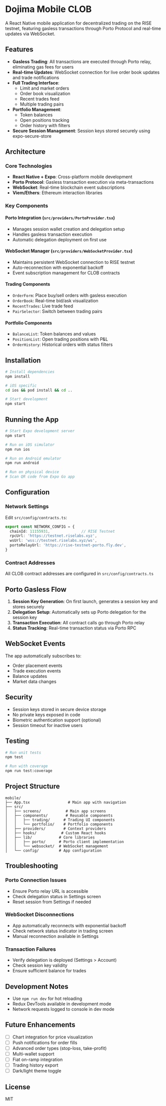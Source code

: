 # Dojima Mobile CLOB

A React Native mobile application for decentralized trading on the RISE testnet, featuring gasless transactions through Porto Protocol and real-time updates via WebSocket.

## Features

- **Gasless Trading**: All transactions are executed through Porto relay, eliminating gas fees for users
- **Real-time Updates**: WebSocket connection for live order book updates and trade notifications
- **Full Trading Interface**: 
  - Limit and market orders
  - Order book visualization
  - Recent trades feed
  - Multiple trading pairs
- **Portfolio Management**:
  - Token balances
  - Open positions tracking
  - Order history with filters
- **Secure Session Management**: Session keys stored securely using expo-secure-store

## Architecture

### Core Technologies
- **React Native + Expo**: Cross-platform mobile development
- **Porto Protocol**: Gasless transaction execution via meta-transactions
- **WebSocket**: Real-time blockchain event subscriptions
- **Viem/Ethers**: Ethereum interaction libraries

### Key Components

#### Porto Integration (`src/providers/PortoProvider.tsx`)
- Manages session wallet creation and delegation setup
- Handles gasless transaction execution
- Automatic delegation deployment on first use

#### WebSocket Manager (`src/providers/WebSocketProvider.tsx`)
- Maintains persistent WebSocket connection to RISE testnet
- Auto-reconnection with exponential backoff
- Event subscription management for CLOB contracts

#### Trading Components
- `OrderForm`: Place buy/sell orders with gasless execution
- `OrderBook`: Real-time bid/ask visualization
- `RecentTrades`: Live trade feed
- `PairSelector`: Switch between trading pairs

#### Portfolio Components
- `BalanceList`: Token balances and values
- `PositionList`: Open trading positions with P&L
- `OrderHistory`: Historical orders with status filters

## Installation

```bash
# Install dependencies
npm install

# iOS specific
cd ios && pod install && cd ..

# Start development
npm start
```

## Running the App

```bash
# Start Expo development server
npm start

# Run on iOS simulator
npm run ios

# Run on Android emulator
npm run android

# Run on physical device
# Scan QR code from Expo Go app
```

## Configuration

### Network Settings
Edit `src/config/contracts.ts`:
```typescript
export const NETWORK_CONFIG = {
  chainId: 11155931,              // RISE Testnet
  rpcUrl: 'https://testnet.riselabs.xyz',
  wsUrl: 'wss://testnet.riselabs.xyz/ws',
  portoRelayUrl: 'https://rise-testnet-porto.fly.dev',
}
```

### Contract Addresses
All CLOB contract addresses are configured in `src/config/contracts.ts`

## Porto Gasless Flow

1. **Session Key Generation**: On first launch, generates a session key and stores securely
2. **Delegation Setup**: Automatically sets up Porto delegation for the session key
3. **Transaction Execution**: All contract calls go through Porto relay
4. **Status Tracking**: Real-time transaction status via Porto RPC

## WebSocket Events

The app automatically subscribes to:
- Order placement events
- Trade execution events
- Balance updates
- Market data changes

## Security

- Session keys stored in secure device storage
- No private keys exposed in code
- Biometric authentication support (optional)
- Session timeout for inactive users

## Testing

```bash
# Run unit tests
npm test

# Run with coverage
npm run test:coverage
```

## Project Structure

```
mobile/
├── App.tsx                 # Main app with navigation
├── src/
│   ├── screens/           # Main app screens
│   ├── components/        # Reusable components
│   │   ├── trading/      # Trading UI components
│   │   └── portfolio/    # Portfolio components
│   ├── providers/        # Context providers
│   ├── hooks/           # Custom React hooks
│   ├── lib/            # Core libraries
│   │   ├── porto/      # Porto client implementation
│   │   └── websocket/  # WebSocket management
│   └── config/         # App configuration
```

## Troubleshooting

### Porto Connection Issues
- Ensure Porto relay URL is accessible
- Check delegation status in Settings screen
- Reset session from Settings if needed

### WebSocket Disconnections
- App automatically reconnects with exponential backoff
- Check network status indicator in trading screen
- Manual reconnection available in Settings

### Transaction Failures
- Verify delegation is deployed (Settings > Account)
- Check session key validity
- Ensure sufficient balance for trades

## Development Notes

- Use `npm run dev` for hot reloading
- Redux DevTools available in development mode
- Network requests logged to console in dev mode

## Future Enhancements

- [ ] Chart integration for price visualization
- [ ] Push notifications for order fills
- [ ] Advanced order types (stop-loss, take-profit)
- [ ] Multi-wallet support
- [ ] Fiat on-ramp integration
- [ ] Trading history export
- [ ] Dark/light theme toggle

## License

MIT
